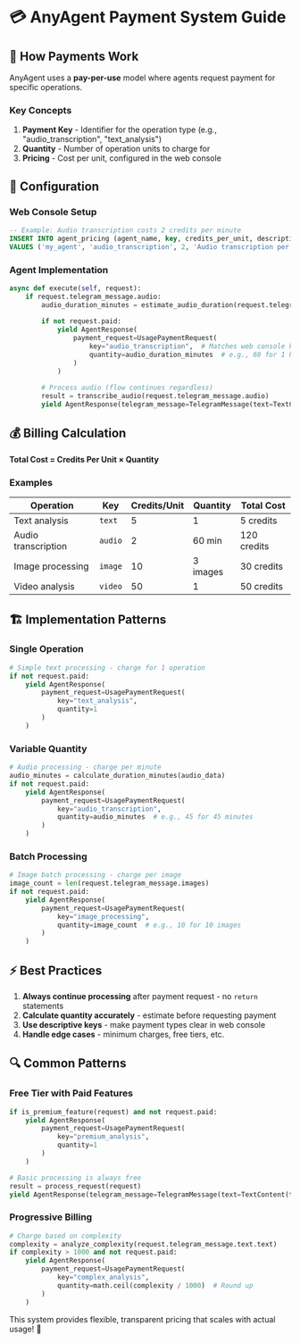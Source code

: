 # 💳 AnyAgent Payment System Guide

## 🎯 How Payments Work

AnyAgent uses a **pay-per-use** model where agents request payment for specific operations.

### Key Concepts

1. **Payment Key** - Identifier for the operation type (e.g., "audio_transcription", "text_analysis")
2. **Quantity** - Number of operation units to charge for
3. **Pricing** - Cost per unit, configured in the web console

## 🔧 Configuration

### Web Console Setup
```sql
-- Example: Audio transcription costs 2 credits per minute
INSERT INTO agent_pricing (agent_name, key, credits_per_unit, description) 
VALUES ('my_agent', 'audio_transcription', 2, 'Audio transcription per minute');
```

### Agent Implementation
```python
async def execute(self, request):
    if request.telegram_message.audio:
        audio_duration_minutes = estimate_audio_duration(request.telegram_message.audio.audio_data)
        
        if not request.paid:
            yield AgentResponse(
                payment_request=UsagePaymentRequest(
                    key="audio_transcription",  # Matches web console key
                    quantity=audio_duration_minutes  # e.g., 60 for 1 hour
                )
            )
        
        # Process audio (flow continues regardless)
        result = transcribe_audio(request.telegram_message.audio)
        yield AgentResponse(telegram_message=TelegramMessage(text=TextContent(text=result)))
```

## 💰 Billing Calculation

**Total Cost = Credits Per Unit × Quantity**

### Examples

| Operation | Key | Credits/Unit | Quantity | Total Cost |
|-----------|-----|--------------|----------|------------|
| Text analysis | `text` | 5 | 1 | 5 credits |
| Audio transcription | `audio` | 2 | 60 min | 120 credits |
| Image processing | `image` | 10 | 3 images | 30 credits |
| Video analysis | `video` | 50 | 1 | 50 credits |

## 🏗️ Implementation Patterns

### Single Operation
```python
# Simple text processing - charge for 1 operation
if not request.paid:
    yield AgentResponse(
        payment_request=UsagePaymentRequest(
            key="text_analysis",
            quantity=1
        )
    )
```

### Variable Quantity
```python
# Audio processing - charge per minute
audio_minutes = calculate_duration_minutes(audio_data)
if not request.paid:
    yield AgentResponse(
        payment_request=UsagePaymentRequest(
            key="audio_transcription", 
            quantity=audio_minutes  # e.g., 45 for 45 minutes
        )
    )
```

### Batch Processing
```python
# Image batch processing - charge per image
image_count = len(request.telegram_message.images)
if not request.paid:
    yield AgentResponse(
        payment_request=UsagePaymentRequest(
            key="image_processing",
            quantity=image_count  # e.g., 10 for 10 images
        )
    )
```

## ⚡ Best Practices

1. **Always continue processing** after payment request - no `return` statements
2. **Calculate quantity accurately** - estimate before requesting payment
3. **Use descriptive keys** - make payment types clear in web console
4. **Handle edge cases** - minimum charges, free tiers, etc.

## 🔍 Common Patterns

### Free Tier with Paid Features
```python
if is_premium_feature(request) and not request.paid:
    yield AgentResponse(
        payment_request=UsagePaymentRequest(
            key="premium_analysis",
            quantity=1
        )
    )

# Basic processing is always free
result = process_request(request)
yield AgentResponse(telegram_message=TelegramMessage(text=TextContent(text=result)))
```

### Progressive Billing
```python
# Charge based on complexity
complexity = analyze_complexity(request.telegram_message.text.text)
if complexity > 1000 and not request.paid:
    yield AgentResponse(
        payment_request=UsagePaymentRequest(
            key="complex_analysis",
            quantity=math.ceil(complexity / 1000)  # Round up
        )
    )
```

This system provides flexible, transparent pricing that scales with actual usage! 🚀